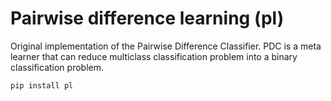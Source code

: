 # Pairwise difference learning (pl)
Original implementation of the Pairwise Difference Classifier. PDC is a meta learner that can reduce multiclass classification problem into a binary classification problem.

```shell
pip install pl
```
